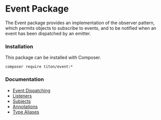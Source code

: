 # Event Package #

The Event package provides an implementation of the observer pattern, which permits objects to subscribe to events, and to be notified when an event has been dispatched by an emitter.

### Installation ###

This package can be installed with Composer.

```shell
composer require titon/event:*
```

### Documentation ###

* [Event Dispatching](emitting.md)
* [Listeners](listeners.md)
* [Subjects](subjects.md)
* [Annotations](annotations.md)
* [Type Aliases](types.md)
